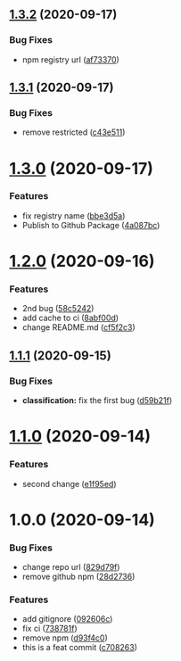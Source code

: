 ## [1.3.2](https://github.com/ittus/test-semantic-release/compare/v1.3.1...v1.3.2) (2020-09-17)


### Bug Fixes

* npm registry url ([af73370](https://github.com/ittus/test-semantic-release/commit/af733701216b3e3b7394416af5db8986618cfee3))

## [1.3.1](https://github.com/ittus/test-semantic-release/compare/v1.3.0...v1.3.1) (2020-09-17)


### Bug Fixes

* remove restricted ([c43e511](https://github.com/ittus/test-semantic-release/commit/c43e511304275dbc934ccdeceebff6c45f1adbc7))

# [1.3.0](https://github.com/ittus/test-semantic-release/compare/v1.2.0...v1.3.0) (2020-09-17)


### Features

* fix registry name ([bbe3d5a](https://github.com/ittus/test-semantic-release/commit/bbe3d5a6be088f5942deeb0a3cd12fdda70112a2))
* Publish to Github Package ([4a087bc](https://github.com/ittus/test-semantic-release/commit/4a087bca73b792d254011f40dbe7174727abbde3))

# [1.2.0](https://github.com/ittus/test-semantic-release/compare/v1.1.1...v1.2.0) (2020-09-16)


### Features

* 2nd bug ([58c5242](https://github.com/ittus/test-semantic-release/commit/58c5242dc4d31d14a3374c1aa350844823fe87a2))
* add cache to ci ([8abf00d](https://github.com/ittus/test-semantic-release/commit/8abf00de4af509b00a0bd06ca12f5810a8de2810))
* change README.md ([cf5f2c3](https://github.com/ittus/test-semantic-release/commit/cf5f2c354c444812f3be3f10cca45a30a5fdafc6))

## [1.1.1](https://github.com/ittus/test-semantic-release/compare/v1.1.0...v1.1.1) (2020-09-15)


### Bug Fixes

* **classification:** fix the first bug ([d59b21f](https://github.com/ittus/test-semantic-release/commit/d59b21fc090453fd9da0a8e95cb832302f5d40f6))

# [1.1.0](https://github.com/ittus/test-semantic-release/compare/v1.0.0...v1.1.0) (2020-09-14)


### Features

* second change ([e1f95ed](https://github.com/ittus/test-semantic-release/commit/e1f95ed107054c3fb3ef5e1ec1da678d6b1beeaf))

# 1.0.0 (2020-09-14)


### Bug Fixes

* change repo url ([829d79f](https://github.com/ittus/test-semantic-release/commit/829d79f26fcade130a5d51caf939d57570c0e60f))
* remove github npm ([28d2736](https://github.com/ittus/test-semantic-release/commit/28d27362c18f7e71b0a6e47ba168904678bcf77c))


### Features

* add gitignore ([092606c](https://github.com/ittus/test-semantic-release/commit/092606c38df47ede580c881d29eec020de5e35bc))
* fix ci ([738781f](https://github.com/ittus/test-semantic-release/commit/738781fbe85a180b2b34bc75883d383fa8cd0350))
* remove npm ([d93f4c0](https://github.com/ittus/test-semantic-release/commit/d93f4c03e1520863c98f6e2fd0cf1c47c3ea8439))
* this is a feat commit ([c708263](https://github.com/ittus/test-semantic-release/commit/c708263a0b09fee292c0cb1af308b26ba66a0cfa))

